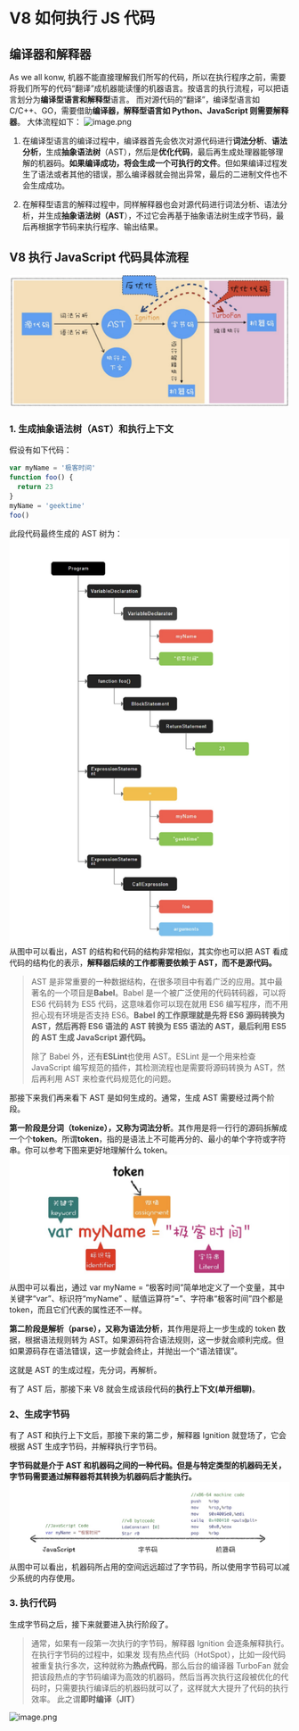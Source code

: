 # V8 如何执行 JS 代码

## 编译器和解释器

As we all konw, 机器不能直接理解我们所写的代码，所以在执⾏程序之前，需要将我们所写的代码“翻译”成机器能读懂的机器语⾔。按语⾔的执⾏流程，可以把语⾔划分为**编译型语⾔**和**解释型**语⾔。 而对源代码的“翻译”，编译型语言如 C/C++、GO，需要借助**编译器，**解释型语言如 Python、JavaScript 则需要**解释器**。 大体流程如下：
![image.png](./img/KBkncmlIbkm6w-Mq/1648799957808-653d4ed3-0cda-46f8-a69c-f4feb7f35c28-989362.png)

1. 在编译型语⾔的编译过程中，编译器⾸先会依次对源代码进⾏**词法分析**、**语法分析**，⽣成**抽象语法树**（AST），然后是**优化代码**，最后再⽣成处理器能够理解的机器码。**如果编译成功，将会⽣成⼀个可执⾏的⽂件**。但如果编译过程发⽣了语法或者其他的错误，那么编译器就会抛出异常，最后的⼆进制⽂件也不会⽣成成功。

2. 在解释型语⾔的解释过程中，同样解释器也会对源代码进⾏词法分析、语法分析，并⽣成**抽象语法树（AST**），不过它会再基于抽象语法树⽣成字节码，最后再根据字节码来执⾏程序、输出结果。

## V8 执⾏ JavaScript 代码具体流程

![image.png](./img/KBkncmlIbkm6w-Mq/1646055450776-a1f5ef66-bfce-47f4-93c8-9fa5daa98447-960693.png)

### 1. ⽣成抽象语法树（AST）和执⾏上下⽂

假设有如下代码：

```javascript
var myName = '极客时间'
function foo() {
  return 23
}
myName = 'geektime'
foo()
```

此段代码最终生成的 AST 树为：
![image.png](./img/KBkncmlIbkm6w-Mq/1646056243352-2b8dbcc1-5d3d-40d5-b194-ebb22d1b2a60-090890.png)
从图中可以看出，AST 的结构和代码的结构⾮常相似，其实你也可以把 AST 看成代码的结构化的表⽰，**解释器后续的⼯作都需要依赖于 AST，⽽不是源代码。**

> AST 是⾮常重要的⼀种数据结构，在很多项⽬中有着⼴泛的应⽤。其中最著名的⼀个项⽬是**Babel**。Babel 是⼀个被⼴泛使⽤的代码转码器，可以将 ES6 代码转为 ES5 代码，这意味着你可以现在就⽤ ES6 编写程序，⽽不⽤担⼼现有环境是否⽀持 ES6。**Babel 的⼯作原理就是先将 ES6 源码转换为 AST，然后再将 ES6 语法的 AST 转换为 ES5 语法的 AST，最后利⽤ ES5 的 AST ⽣成 JavaScript 源代码。**
>
> 除了 Babel 外，还有**ESLint**也使⽤ AST。ESLint 是⼀个⽤来检查 JavaScript 编写规范的插件，其检测流程也是需要将源码转换为 AST，然后再利⽤ AST 来检查代码规范化的问题。

那接下来我们再来看下 AST 是如何⽣成的。通常，⽣成 AST 需要经过两个阶段。

**第⼀阶段是分词（tokenize），⼜称为词法分析**。其作⽤是将⼀⾏⾏的源码拆解成⼀个个**token**。所谓**token**，指的是语法上不可能再分的、最⼩的单个字符或字符串。你可以参考下图来更好地理解什么 token。
![image.png](./img/KBkncmlIbkm6w-Mq/1646056402083-bf96484d-3d2f-484a-aebf-a3f558b8a0be-368627.png)
从图中可以看出，通过 var myName = “极客时间”简单地定义了⼀个变量，其中关键字“var”、标识符“myName” 、赋值运算符“=”、字符串“极客时间”四个都是 token，⽽且它们代表的属性还不⼀样。

**第⼆阶段是解析（parse），⼜称为语法分析**，其作⽤是将上⼀步⽣成的 token 数据，根据语法规则转为 AST。如果源码符合语法规则，这⼀步就会顺利完成。但如果源码存在语法错误，这⼀步就会终⽌，并抛出⼀个“语法错误”。

这就是 AST 的⽣成过程，先分词，再解析。

有了 AST 后，那接下来 V8 就会⽣成该段代码的**执⾏上下⽂(单开细聊)**。

### 2、⽣成字节码

有了 AST 和执⾏上下⽂后，那接下来的第⼆步，解释器 Ignition 就登场了，它会根据 AST ⽣成字节码，并解释执⾏字节码。

**字节码就是介于 AST 和机器码之间的⼀种代码。但是与特定类型的机器码⽆关，字节码需要通过解释器将其转换为机器码后才能执⾏。**
![image.png](./img/KBkncmlIbkm6w-Mq/1646056478480-a100641d-3813-4f9a-84a1-446cab9a1ad5-614913.png)
从图中可以看出，机器码所占⽤的空间远远超过了字节码，所以使⽤字节码可以减少系统的内存使⽤。

### 3. 执⾏代码

⽣成字节码之后，接下来就要进⼊执⾏阶段了。

> 通常，如果有⼀段第⼀次执⾏的字节码，解释器 Ignition 会逐条解释执⾏。在执⾏字节码的过程中，如果发 现有热点代码（HotSpot），⽐如⼀段代码被重复执⾏多次，这种就称为**热点代码**，那么后台的编译器 TurboFan 就会把该段热点的字节码编译为⾼效的机器码，然后当再次执⾏这段被优化的代码时，只需要执⾏编译后的机器码就可以了，这样就⼤⼤提升了代码的执⾏效率。 此之谓**即时编译（JIT）**

![image.png](./img/KBkncmlIbkm6w-Mq/1648800558022-1b788bf1-9c4f-4cce-9012-695b0e7c41f8-979669.png)
